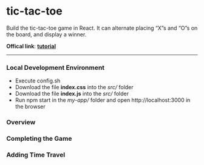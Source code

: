 # tic-tac-toe
Build the tic-tac-toe game in React. It can alternate placing “X”s and “O”s on the board, and display a winner.

**Offical link**: [**tutorial**](https://reactjs.org/tutorial/tutorial.html#completing-the-game)

***
### Local Development Environment 
- Execute config.sh
- Download the file **index.css** into the *src/* folder
- Download the file **index.js** into the *src/* folder
- Run npm start in the *my-app/* folder and open http://localhost:3000 in the browser

### Overview

### Completing the Game

### Adding Time Travel
